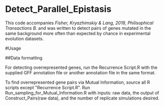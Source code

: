 # Detect_Parallel_Epistasis

This code accompanies *Fisher, Kryazhimskiy & Lang, 2019, Philisophical Transactions B.* and was written to detect pairs of genes mutated in the same background more often than expected by chance in experimental evolution datasets.

#Usage 

##Data formatting 



For detecting overrepresented genes, run the Recurrence Script.R with the supplied GFF annotation file or another annotation file in the same format. 

To find overrepresented gene pairs via Mutual Information, source all R scripts except "Recurrence Script.R". Run Run_sampling_for_Mutual_Information.R with inputs: raw data, the output of Construct_Pairs(raw data), and the number of replicate simulations desired. 
